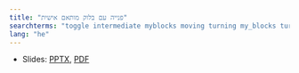 ```yaml
---
title: "פנייה עם בלוק מותאם אישית"
searchterms: "toggle intermediate myblocks moving turning my_blocks turn_degrees turning_with rotation_sensor פנייה_עם_בלוק_מותאם_אישית"
lang: "he"
---
```

 <ul>
 <li class="ng-binding">Slides:
 <a href="ProgrammingLessons/intermediate/TurnDegrees.pptx">PPTX</a>,
 <a href="ProgrammingLessons/intermediate/TurnDegrees.pdf">PDF</a>
 </li>
 </ul>
